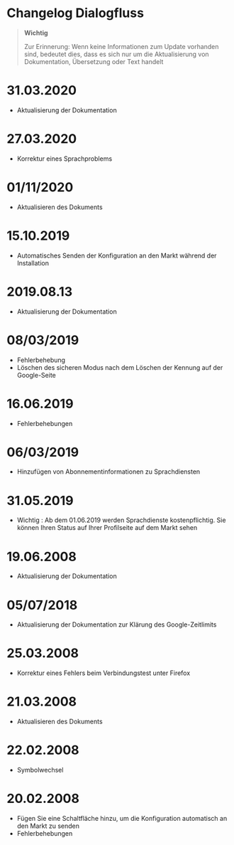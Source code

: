 # Changelog Dialogfluss

>**Wichtig**
>
>Zur Erinnerung: Wenn keine Informationen zum Update vorhanden sind, bedeutet dies, dass es sich nur um die Aktualisierung von Dokumentation, Übersetzung oder Text handelt

# 31.03.2020

- Aktualisierung der Dokumentation

# 27.03.2020

- Korrektur eines Sprachproblems

# 01/11/2020

- Aktualisieren des Dokuments

# 15.10.2019

- Automatisches Senden der Konfiguration an den Markt während der Installation

# 2019.08.13

- Aktualisierung der Dokumentation

# 08/03/2019

- Fehlerbehebung
- Löschen des sicheren Modus nach dem Löschen der Kennung auf der Google-Seite

# 16.06.2019

- Fehlerbehebungen

# 06/03/2019

- Hinzufügen von Abonnementinformationen zu Sprachdiensten

# 31.05.2019

- Wichtig : Ab dem 01.06.2019 werden Sprachdienste kostenpflichtig. Sie können Ihren Status auf Ihrer Profilseite auf dem Markt sehen

# 19.06.2008

- Aktualisierung der Dokumentation

# 05/07/2018

- Aktualisierung der Dokumentation zur Klärung des Google-Zeitlimits

# 25.03.2008

- Korrektur eines Fehlers beim Verbindungstest unter Firefox

# 21.03.2008

- Aktualisieren des Dokuments

# 22.02.2008

- Symbolwechsel

# 20.02.2008

- Fügen Sie eine Schaltfläche hinzu, um die Konfiguration automatisch an den Markt zu senden
- Fehlerbehebungen
